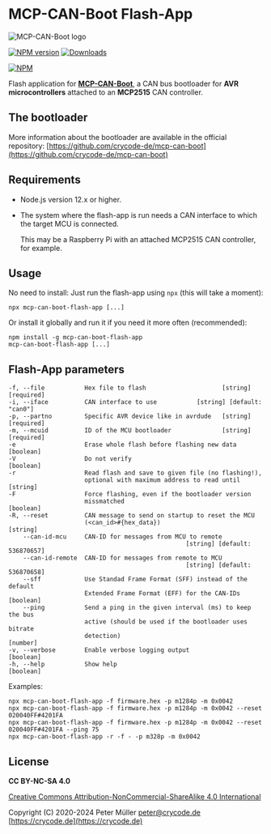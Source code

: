 # MCP-CAN-Boot Flash-App

![MCP-CAN-Boot logo](https://raw.githubusercontent.com/crycode-de/mcp-can-boot/main/doc/mcp-can-boot-256.png)

[![NPM version](https://img.shields.io/npm/v/mcp-can-boot-flash-app.svg)](https://www.npmjs.com/package/mcp-can-boot-flash-app)
[![Downloads](https://img.shields.io/npm/dm/mcp-can-boot-flash-app.svg)](https://www.npmjs.com/package/mcp-can-boot-flash-app)

[![NPM](https://nodei.co/npm/mcp-can-boot-flash-app.png?downloads=true)](https://nodei.co/npm/mcp-can-boot-flash-app/)

Flash application for **[MCP-CAN-Boot](https://github.com/crycode-de/mcp-can-boot)**, a CAN bus bootloader for **AVR microcontrollers** attached to an **MCP2515** CAN controller.

## The bootloader

More information about the bootloader are available in the official repository: [https://github.com/crycode-de/mcp-can-boot](https://github.com/crycode-de/mcp-can-boot)

## Requirements

* Node.js version 12.x or higher.

* The system where the flash-app is run needs a CAN interface to which the target MCU is connected.

  This may be a Raspberry Pi with an attached MCP2515 CAN controller, for example.

## Usage

No need to install: Just run the flash-app using `npx` (this will take a moment):

```
npx mcp-can-boot-flash-app [...]
```

Or install it globally and run it if you need it more often (recommended):

```
npm install -g mcp-can-boot-flash-app
mcp-can-boot-flash-app [...]
```

## Flash-App parameters

```
-f, --file           Hex file to flash                     [string] [required]
-i, --iface          CAN interface to use           [string] [default: "can0"]
-p, --partno         Specific AVR device like in avrdude   [string] [required]
-m, --mcuid          ID of the MCU bootloader              [string] [required]
-e                   Erase whole flash before flashing new data      [boolean]
-V                   Do not verify                                   [boolean]
-r                   Read flash and save to given file (no flashing!),
                     optional with maximum address to read until      [string]
-F                   Force flashing, even if the bootloader version
                     missmatched                                     [boolean]
-R, --reset          CAN message to send on startup to reset the MCU
                     (<can_id>#{hex_data})                            [string]
    --can-id-mcu     CAN-ID for messages from MCU to remote
                                                 [string] [default: 536870657]
    --can-id-remote  CAN-ID for messages from remote to MCU
                                                 [string] [default: 536870658]
    --sff            Use Standad Frame Format (SFF) instead of the default
                     Extended Frame Format (EFF) for the CAN-IDs     [boolean]
    --ping           Send a ping in the given interval (ms) to keep the bus
                     active (should be used if the bootloader uses bitrate
                     detection)                                       [number]
-v, --verbose        Enable verbose logging output                   [boolean]
-h, --help           Show help                                       [boolean]
```

Examples:

```
npx mcp-can-boot-flash-app -f firmware.hex -p m1284p -m 0x0042
npx mcp-can-boot-flash-app -f firmware.hex -p m1284p -m 0x0042 --reset 020040FF#4201FA
npx mcp-can-boot-flash-app -f firmware.hex -p m1284p -m 0x0042 --reset 020040FF#4201FA --ping 75
npx mcp-can-boot-flash-app -r -f - -p m328p -m 0x0042
```

## License

**CC BY-NC-SA 4.0**

[Creative Commons Attribution-NonCommercial-ShareAlike 4.0 International](https://creativecommons.org/licenses/by-nc-sa/4.0/)

Copyright (C) 2020-2024 Peter Müller <peter@crycode.de> [https://crycode.de](https://crycode.de)
